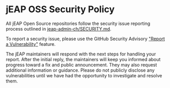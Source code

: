 # jEAP OSS Security Policy

All jEAP Open Source repositories follow the security issue reporting process outlined in
[jeap-admin-ch/SECURITY.md](https://github.com/jeap-admin-ch/jeap/SECURITY.md).

To report a security issue, please use the GitHub Security Advisory
["Report a Vulnerability"](https://github.com/jeap-admin-ch/jeap-crypto/security/advisories/new) feature.

The jEAP maintainers will respond with the next steps for handling your report. After the initial reply, the maintainers
will keep you informed about progress toward a fix and public announcement. They may also request additional information
or guidance. Please do not publicly disclose any vulnerabilities until we have had the opportunity to investigate and
resolve them.

